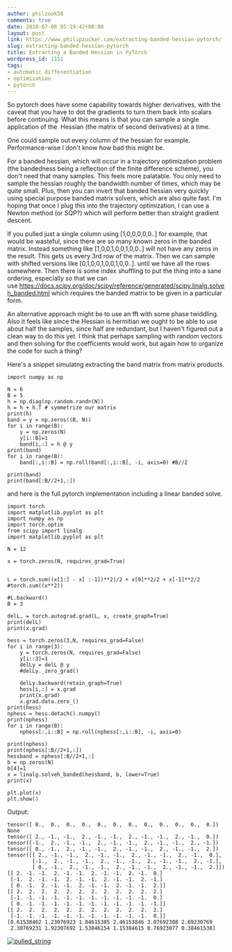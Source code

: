 ```yaml
---
author: philzook58
comments: true
date: 2018-07-08 05:19:42+00:00
layout: post
link: https://www.philipzucker.com/extracting-banded-hessian-pytorch/
slug: extracting-banded-hessian-pytorch
title: Extracting a Banded Hessian in PyTorch
wordpress_id: 1151
tags:
- automatic differentiation
- optimization
- pytorch
---
```


So pytorch does have some capability towards higher derivatives, with the caveat that you have to dot the gradients to turn them back into scalars before continuing. What this means is that you can sample a single application of the  Hessian (the matrix of second derivatives) at a time.

One could sample out every column of the hessian for example. Performance-wise I don't know how bad this might be.

For a banded hessian, which will occur in a trajectory optimization problem (the bandedness being a reflection of the finite difference scheme), you don't need that many samples. This feels more palatable. You only need to sample the hessian roughly the bandwidth number of times, which may be quite small. Plus, then you can invert that banded hessian very quickly using special purpose banded matrix solvers, which are also quite fast. I'm hoping that once I plug this into the trajectory optimization, I can use a Newton method (or SQP?) which will perform better than straight gradient descent.

If you pulled just a single column using [1,0,0,0,0,0..] for example, that would be wasteful, since there are so many known zeros in the banded matrix. Instead something like [1,0,0,1,0,0,1,0,0..] will not have any zeros in the result. This gets us every 3rd row of the matrix. Then we can sample with shifted versions like [0,1,0,0,1,0,0,1,0,0..]. until we have all the rows somewhere. Then there is some index shuffling to put the thing into a sane ordering, especially so that we can use https://docs.scipy.org/doc/scipy/reference/generated/scipy.linalg.solveh_banded.html which requires the banded matrix to be given in a particular form.

An alternative approach might be to use an fft with some phase twiddling. Also it feels like since the Hessian is hermitian we ought to be able to use about half the samples, since half are redundant, but I haven't figured out a clean way to do this yet. I think that perhaps sampling with random vectors and then solving for the coefficients would work, but again how to organize the code for such a thing?



Here's a snippet simulatng extracting the band matrix from matrix products.

    
    import numpy as np
    
    N = 6
    B = 5
    h = np.diag(np.random.randn(N))
    h = h + h.T # symmetrize our matrix
    print(h)
    band = y = np.zeros((B, N)) 
    for i in range(B):
    	y = np.zeros(N) 
    	y[i::B]=1
    	band[i,:] = h @ y
    print(band)
    for i in range(B):
    	band[:,i::B] = np.roll(band[:,i::B], -i, axis=0) #B//2
    
    print(band)
    print(band[:B//2+1,:])




and here is the full pytorch implementation including a linear banded solve.

    
    import torch
    import matplotlib.pyplot as plt
    import numpy as np
    import torch.optim
    from scipy import linalg
    import matplotlib.pyplot as plt
    
    N = 12
    
    x = torch.zeros(N, requires_grad=True) 
    
    
    L = torch.sum((x[1:] - x[ :-1])**2)/2 + x[0]**2/2 + x[-1]**2/2 #torch.sum((x**2))
    
    #L.backward()
    B = 3
    
    delL, = torch.autograd.grad(L, x, create_graph=True)
    print(delL)
    print(x.grad)
    
    hess = torch.zeros(3,N, requires_grad=False)
    for i in range(3):
    	y = torch.zeros(N, requires_grad=False) 
    	y[i::3]=1
    	delLy = delL @ y
    	#delLy._zero_grad()
    
    	delLy.backward(retain_graph=True)
    	hess[i,:] = x.grad
    	print(x.grad) 
    	x.grad.data.zero_()
    print(hess)
    nphess = hess.detach().numpy()
    print(nphess)
    for i in range(B):
    	nphess[:,i::B] = np.roll(nphess[:,i::B], -i, axis=0)
    
    print(nphess)
    print(nphess[:B//2+1,:])
    hessband = nphess[:B//2+1,:]
    b = np.zeros(N)
    b[4]=1
    x = linalg.solveh_banded(hessband, b, lower=True)
    print(x)
    
    plt.plot(x)
    plt.show()
    


Output:

    
    tensor([ 0.,  0.,  0.,  0.,  0.,  0.,  0.,  0.,  0.,  0.,  0.,  0.])
    None
    tensor([ 2., -1., -1.,  2., -1., -1.,  2., -1., -1.,  2., -1.,  0.])
    tensor([-1.,  2., -1., -1.,  2., -1., -1.,  2., -1., -1.,  2., -1.])
    tensor([ 0., -1.,  2., -1., -1.,  2., -1., -1.,  2., -1., -1.,  2.])
    tensor([[ 2., -1., -1.,  2., -1., -1.,  2., -1., -1.,  2., -1.,  0.],
            [-1.,  2., -1., -1.,  2., -1., -1.,  2., -1., -1.,  2., -1.],
            [ 0., -1.,  2., -1., -1.,  2., -1., -1.,  2., -1., -1.,  2.]])
    [[ 2. -1. -1.  2. -1. -1.  2. -1. -1.  2. -1.  0.]
     [-1.  2. -1. -1.  2. -1. -1.  2. -1. -1.  2. -1.]
     [ 0. -1.  2. -1. -1.  2. -1. -1.  2. -1. -1.  2.]]
    [[ 2.  2.  2.  2.  2.  2.  2.  2.  2.  2.  2.  2.]
     [-1. -1. -1. -1. -1. -1. -1. -1. -1. -1. -1.  0.]
     [ 0. -1. -1. -1. -1. -1. -1. -1. -1. -1. -1. -1.]]
    [[ 2.  2.  2.  2.  2.  2.  2.  2.  2.  2.  2.  2.]
     [-1. -1. -1. -1. -1. -1. -1. -1. -1. -1. -1.  0.]]
    [0.61538462 1.23076923 1.84615385 2.46153846 3.07692308 2.69230769
     2.30769231 1.92307692 1.53846154 1.15384615 0.76923077 0.38461538]




[![pulled_string](http://philzucker2.nfshost.com/wp-content/uploads/2018/07/pulled_string.png)](http://philzucker2.nfshost.com/wp-content/uploads/2018/07/pulled_string.png)
